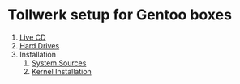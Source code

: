 # Tollwerk setup for Gentoo boxes

1. [Live CD](Docs/01_Live-CD.md)
2. [Hard Drives](Docs/02_Hard-Drives.md)
3. Installation
    1. [System Sources](Docs/03_Installation/01_System-Sources.md)
    2. [Kernel Installation](Docs/03_Installation/02_Kernel.md)
